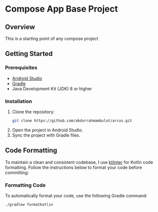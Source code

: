 
# Compose App Base Project

## Overview

This is a starting point of any compose project 

## Getting Started

### Prerequisites

- [Android Studio](https://developer.android.com/studio)
- [Gradle](https://gradle.org/install/)
- Java Development Kit (JDK) 8 or higher

### Installation

1. Clone the repository:
    ```bash
    git clone https://github.com/abdurrahmambulut/arcus.git
    ```
2. Open the project in Android Studio.
3. Sync the project with Gradle files.

## Code Formatting

To maintain a clean and consistent codebase, I use [ktlinter](https://ktlint.github.io/) for Kotlin code formatting. Follow the instructions below to format your code before committing:

### Formatting Code

To automatically format your code, use the following Gradle command:

```bash
./gradlew formatkotlin
